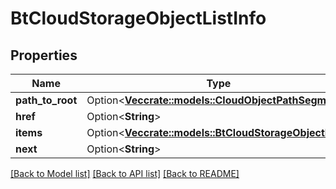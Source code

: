 # BtCloudStorageObjectListInfo

## Properties

Name | Type | Description | Notes
------------ | ------------- | ------------- | -------------
**path_to_root** | Option<[**Vec<crate::models::CloudObjectPathSegment>**](CloudObjectPathSegment.md)> |  | [optional]
**href** | Option<**String**> |  | [optional]
**items** | Option<[**Vec<crate::models::BtCloudStorageObjectInfo>**](BTCloudStorageObjectInfo.md)> |  | [optional]
**next** | Option<**String**> |  | [optional]

[[Back to Model list]](../README.md#documentation-for-models) [[Back to API list]](../README.md#documentation-for-api-endpoints) [[Back to README]](../README.md)


